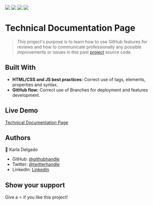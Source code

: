 ![](https://img.shields.io/badge/Microverse-blueviolet) ![](https://img.shields.io/badge/-HTML-orange) ![](https://img.shields.io/badge/-CSS-blue) ![](https://img.shields.io/badge/-JavaScript-yellow)

# Technical Documentation Page

>This project's purpose is to learn how to use GitHub features for reviews and how to communicate professionally any possible improvements or issues in this past [project](https://github.com/karlavdelgadof/Technical-Doc-page_pj) source code.

## Built With

- **HTML/CSS and JS best practices:** Correct use of tags, elements, properties and syntax.
- **GitHub flow:**  Correct use of Branches for deployment and features development.

## Live Demo 

[Technical Documentation Page](https://karlavdelgadof.github.io/Awesome-Books-w-modules/)

## Authors

👤 Karla Delgado

- GitHub: [@githubhandle](https://github.com/karlavdelgadof)
- Twitter: [@twitterhandle](https://twitter.com/karlavdelgadof)
- LinkedIn: [LinkedIn](https://www.linkedin.com/in/karla-delgado-613a32239/)

## Show your support

Give a ⭐️ if you like this project!
